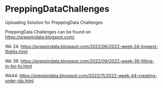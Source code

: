 # PreppingDataChallenges

Uploading Solution for PreppingData Challenges

PreppingData Challenges can be found on 
https://preppindata.blogspot.com/


Wk 24:
https://preppindata.blogspot.com/2022/06/2022-week-24-longest-flights.html

Wk 39:
https://preppindata.blogspot.com/2022/09/2022-week-39-filling-in-for-hr.html

Wk44:
https://preppindata.blogspot.com/2022/11/2022-week-44-creating-order-ids.html
